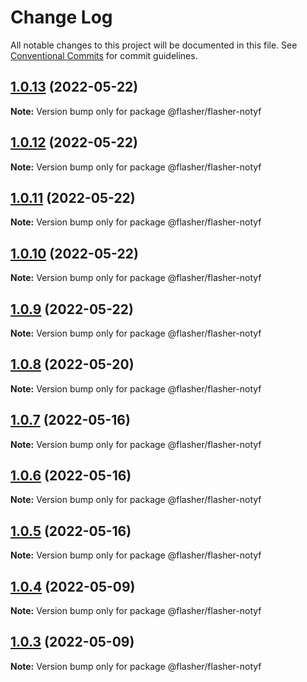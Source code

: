 # Change Log

All notable changes to this project will be documented in this file.
See [Conventional Commits](https://conventionalcommits.org) for commit guidelines.

## [1.0.13](https://github.com/php-flasher/flasher-js/compare/v1.0.12...v1.0.13) (2022-05-22)

**Note:** Version bump only for package @flasher/flasher-notyf

## [1.0.12](https://github.com/php-flasher/flasher-js/compare/v1.0.11...v1.0.12) (2022-05-22)

**Note:** Version bump only for package @flasher/flasher-notyf

## [1.0.11](https://github.com/php-flasher/flasher-js/compare/v1.0.10...v1.0.11) (2022-05-22)

**Note:** Version bump only for package @flasher/flasher-notyf

## [1.0.10](https://github.com/php-flasher/flasher-js/compare/v1.0.9...v1.0.10) (2022-05-22)

**Note:** Version bump only for package @flasher/flasher-notyf

## [1.0.9](https://github.com/php-flasher/flasher-js/compare/v1.0.8...v1.0.9) (2022-05-22)

**Note:** Version bump only for package @flasher/flasher-notyf

## [1.0.8](https://github.com/php-flasher/flasher-js/compare/v1.0.7...v1.0.8) (2022-05-20)

**Note:** Version bump only for package @flasher/flasher-notyf

## [1.0.7](https://github.com/php-flasher/flasher-js/compare/v1.0.6...v1.0.7) (2022-05-16)

**Note:** Version bump only for package @flasher/flasher-notyf

## [1.0.6](https://github.com/php-flasher/flasher-js/compare/v1.0.5...v1.0.6) (2022-05-16)

**Note:** Version bump only for package @flasher/flasher-notyf

## [1.0.5](https://github.com/php-flasher/flasher-js/compare/v1.0.4...v1.0.5) (2022-05-16)

**Note:** Version bump only for package @flasher/flasher-notyf

## [1.0.4](https://github.com/php-flasher/flasher-js/compare/v1.0.3...v1.0.4) (2022-05-09)

**Note:** Version bump only for package @flasher/flasher-notyf

## [1.0.3](https://github.com/php-flasher/flasher-js/compare/v1.0.2...v1.0.3) (2022-05-09)

**Note:** Version bump only for package @flasher/flasher-notyf
